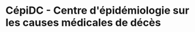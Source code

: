 # CépiDC - Centre d'épidémiologie sur les causes médicales de décès
<!-- SPDX-License-Identifier: MPL-2.0 -->
